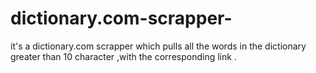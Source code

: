 # dictionary.com-scrapper-
it's a dictionary.com scrapper which pulls all the words  in the dictionary greater than 10 character ,with the corresponding link . 
